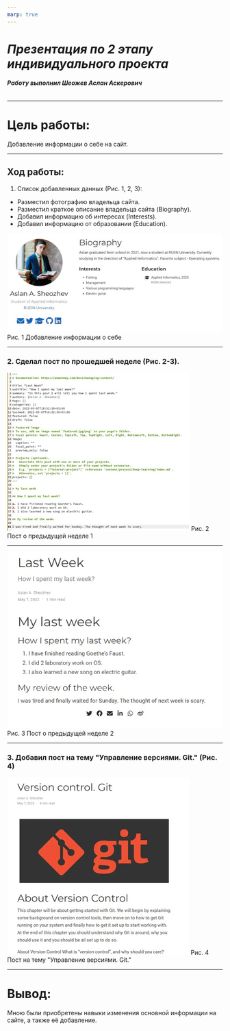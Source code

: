```yaml
---
marp: true
---
```

# ***Презентация по 2 этапу индивидуального проекта***
###### **Работу выполнил Шеожев Аслан Аскерович**
<!-- _backgroundColor: #11ffee00 -->
---
# Цель работы:
Добавление информации о себе на сайт.

<!-- _backgroundColor: #bfccbe -->
---
<!-- _backgroundColor: #bfccbe -->
## Ход работы:
1. Список добавленных данных (Рис. 1, 2, 3):
* Разместил фотографию владельца сайта.
* Разместил краткое описание владельца сайта (Biography).
* Добавил информацию об интересах (Interests).
* Добавил информацию от образовании (Education).

![Рис. 1 Добавление информации о себе](image/1.jpg)
Рис. 1 Добавление информации о себе

---

### 2. Сделал пост по прошедшей неделе (Рис. 2-3).

![Рис. 2 Пост о предыдущей неделе 1](image/4.jpg)
Рис. 2 Пост о предыдущей неделе 1
<!-- _backgroundColor: #bfccbe -->
---

![Рис. 3 Пост о предыдущей неделе 2](image/5.jpg)
Рис. 3 Пост о предыдущей неделе 2
<!-- _backgroundColor: #bfccbe -->

---
### 3. Добавил пост на тему "Управление версиями. Git." (Рис. 4)

![Рис. 4 Пост на тему "Управление версиями. Git."](image/6.jpg)
Рис. 4 Пост на тему "Управление версиями. Git."
<!-- _backgroundColor: #bfccbe -->
---

# Вывод:
Мною были приобретены навыки изменения основной информации на сайте, а также её добавление.

<!-- _backgroundColor: #bfccbe -->